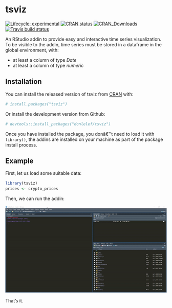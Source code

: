
<!-- README.md is generated from README.Rmd. Please edit that file -->

# tsviz

<!-- badges: start -->

[![Lifecycle:
experimental](https://img.shields.io/badge/lifecycle-experimental-orange.svg)](https://www.tidyverse.org/lifecycle/#experimental)
[![CRAN
status](https://www.r-pkg.org/badges/version/tsviz)](https://CRAN.R-project.org/package=tsviz)
[![CRAN\_Downloads](https://cranlogs.r-pkg.org/badges/tsviz)](https://cran.r-project.org/package=tsviz)
[![Travis build
status](https://travis-ci.org/donlelef/tsviz.svg?branch=master)](https://travis-ci.org/donlelef/tsviz)
<!-- badges: end -->

An RStudio addin to provide easy and interactive time series
visualization. To be visible to the addin, time series must be stored in
a dataframe in the global environment, with:

  - at least a column of type *Date*
  - at least a column of type *numeric*

## Installation

You can install the released version of tsviz from
[CRAN](https://CRAN.R-project.org) with:

``` r
# install.packages("tsviz")
```

Or install the development version from Github:

``` r
# devtools::install_packages("donlelef/tsviz")
```

Once you have installed the package, you donâ€™t need to load it with
`library()`, the addins are installed on your machine as part of the
package install process.

## Example

First, let us load some suitable data:

``` r
library(tsviz)
prices <- crypto_prices
```

Then, we can run the addin:

![Tutorial gif](reference/figure/tsviz.gif)

That’s it.

